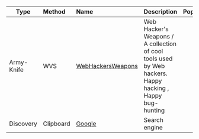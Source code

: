 | Type | Method | Name | Description | Popularity | Language | 
| ---------- | :---------- | :---------- | :---------- | :----------: | :----------: | 
| Army-Knife | WVS | [WebHackersWeapons](https://github.com/hahwul/WebHackersWeapons) | Web Hacker's Weapons / A collection of cool tools used by Web hackers. Happy hacking , Happy bug-hunting | ![](https://img.shields.io/github/stars/hahwul/WebHackersWeapons) | ![](https://img.shields.io/github/languages/top/hahwul/WebHackersWeapons) | 
| Discovery | Clipboard | [Google](https://google.com) | Search engine|it's |  github:dog:|"
